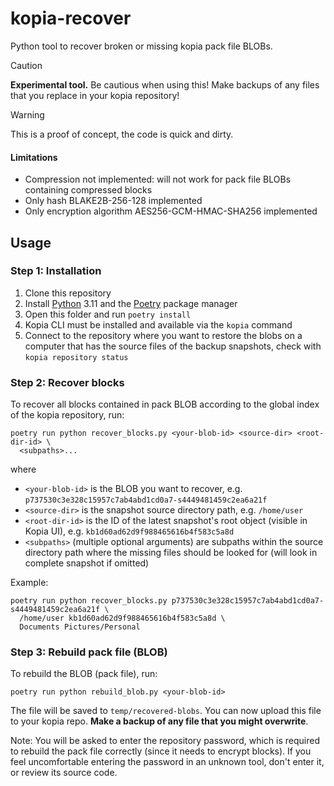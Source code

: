 # kopia-recover

Python tool to recover broken or missing kopia pack file BLOBs.

> [!CAUTION]
> **Experimental tool.** Be cautious when using this!
> Make backups of any files that you replace in your kopia repository!

> [!WARNING]
> This is a proof of concept, the code is quick and dirty.

#### Limitations

* Compression not implemented: will not work for pack file BLOBs containing compressed blocks
* Only hash BLAKE2B-256-128 implemented
* Only encryption algorithm AES256-GCM-HMAC-SHA256 implemented

## Usage

### Step 1: Installation

1. Clone this repository
2. Install [Python](https://www.python.org/) 3.11 and the [Poetry](https://python-poetry.org/) package manager
3. Open this folder and run `poetry install`
4. Kopia CLI must be installed and available via the `kopia` command
5. Connect to the repository where you want to restore the blobs on a computer that has the source files of the backup snapshots, check with `kopia repository status`

### Step 2: Recover blocks

To recover all blocks contained in pack BLOB according to the global index of the kopia repository, run:

```
poetry run python recover_blocks.py <your-blob-id> <source-dir> <root-dir-id> \
  <subpaths>...
```

where
* `<your-blob-id>` is the BLOB you want to recover, e.g. `p737530c3e328c15957c7ab4abd1cd0a7-s4449481459c2ea6a21f`
* `<source-dir>` is the snapshot source directory path, e.g. `/home/user`
* `<root-dir-id>` is the ID of the latest snapshot's root object (visible in Kopia UI), e.g. `kb1d60ad62d9f988465616b4f583c5a8d`
* `<subpaths>` (multiple optional arguments) are subpaths within the source directory path where the missing files should be looked for (will look in complete snapshot if omitted)

Example:

```
poetry run python recover_blocks.py p737530c3e328c15957c7ab4abd1cd0a7-s4449481459c2ea6a21f \
  /home/user kb1d60ad62d9f988465616b4f583c5a8d \
  Documents Pictures/Personal
```

### Step 3: Rebuild pack file (BLOB)

To rebuild the BLOB (pack file), run:

```
poetry run python rebuild_blob.py <your-blob-id>
```

The file will be saved to `temp/recovered-blobs`. You can now upload this file to your kopia repo.
**Make a backup of any file that you might overwrite**.

Note: You will be asked to enter the repository password, which is required to rebuild the pack file
correctly (since it needs to encrypt blocks). If you feel uncomfortable entering the password in an
unknown tool, don't enter it, or review its source code.
